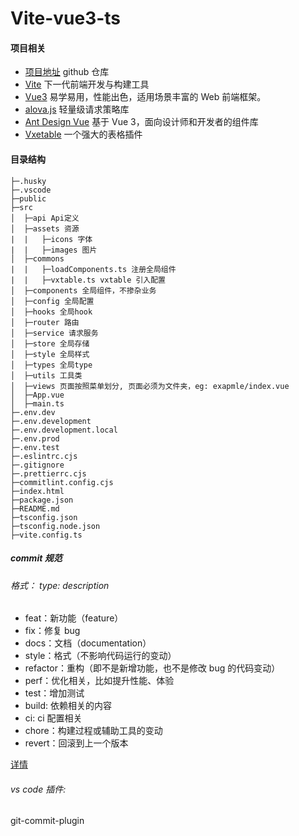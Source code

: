 # Vite-vue3-ts

#### 项目相关

- [项目地址](https://github.com/fizz1994/vite-vue3-ts.git) github 仓库
- [Vite](https://cn.vitejs.dev/) 下一代前端开发与构建工具
- [Vue3](https://cn.vuejs.org/) 易学易用，性能出色，适用场景丰富的 Web 前端框架。
- [alova.js](https://alova.js.org/zh-CN/) 轻量级请求策略库
- [Ant Design Vue](https://next.antdv.com/components/overview-cn) 基于 Vue 3，面向设计师和开发者的组件库
- [Vxetable](https://vxetable.cn/) 一个强大的表格插件

#### 目录结构

```
├─.husky
├─.vscode
├─public
├─src
│  ├─api Api定义
│  ├─assets 资源
|  |   ├─icons 字体
|  |   ├─images 图片
│  ├─commons
|  |   ├─loadComponents.ts 注册全局组件
|  |   ├─vxtable.ts vxtable 引入配置
│  ├─components 全局组件，不掺杂业务
│  ├─config 全局配置
│  ├─hooks 全局hook
│  ├─router 路由
│  ├─service 请求服务
│  ├─store 全局存储
│  ├─style 全局样式
│  ├─types 全局type
│  ├─utils 工具类
│  ├─views 页面按照菜单划分, 页面必须为文件夹，eg: exapmle/index.vue
│  ├─App.vue
│  ├─main.ts
├─.env.dev
├─.env.development
├─.env.development.local
├─.env.prod
├─.env.test
├─.eslintrc.cjs
├─.gitignore
├─.prettierrc.cjs
├─commitlint.config.cjs
├─index.html
├─package.json
├─README.md
├─tsconfig.json
├─tsconfig.node.json
├─vite.config.ts
```

##### commit 规范

###### 格式： type: description

- feat：新功能（feature）
- fix：修复 bug
- docs：文档（documentation）
- style：格式（不影响代码运行的变动）
- refactor：重构（即不是新增功能，也不是修改 bug 的代码变动）
- perf：优化相关，比如提升性能、体验
- test：增加测试
- build: 依赖相关的内容
- ci: ci 配置相关
- chore：构建过程或辅助工具的变动
- revert：回滚到上一个版本

[详情](http://192.168.1.219:4999/web/#/7?page_id=671)

###### vs code 插件:

git-commit-plugin

